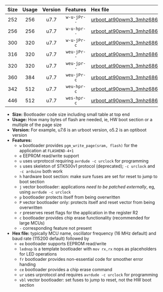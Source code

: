|Size|Usage|Version|Features|Hex file|
|:-:|:-:|:-:|:-:|:--|
|252|256|u7.7|`w-u-jPr--`|[urboot_at90pwm3_3mhz6864_38400bps_lednop_ur_vbl.hex](https://raw.githubusercontent.com/stefanrueger/urboot.hex/main/mcus/at90pwm3/fcpu_3mhz6864/38400_bps/urboot_at90pwm3_3mhz6864_38400bps_lednop_ur_vbl.hex)|
|256|256|u7.7|`w-u-hpr--`|[urboot_at90pwm3_3mhz6864_38400bps_lednop_fr_ur.hex](https://raw.githubusercontent.com/stefanrueger/urboot.hex/main/mcus/at90pwm3/fcpu_3mhz6864/38400_bps/urboot_at90pwm3_3mhz6864_38400bps_lednop_fr_ur.hex)|
|300|320|u7.7|`w-u-jPr-c`|[urboot_at90pwm3_3mhz6864_38400bps_lednop_fr_ce_ur_vbl.hex](https://raw.githubusercontent.com/stefanrueger/urboot.hex/main/mcus/at90pwm3/fcpu_3mhz6864/38400_bps/urboot_at90pwm3_3mhz6864_38400bps_lednop_fr_ce_ur_vbl.hex)|
|316|320|u7.7|`weu-jPr--`|[urboot_at90pwm3_3mhz6864_38400bps_ee_lednop_ur_vbl.hex](https://raw.githubusercontent.com/stefanrueger/urboot.hex/main/mcus/at90pwm3/fcpu_3mhz6864/38400_bps/urboot_at90pwm3_3mhz6864_38400bps_ee_lednop_ur_vbl.hex)|
|320|320|u7.7|`weu-jpr--`|[urboot_at90pwm3_3mhz6864_38400bps_ee_lednop_fr_ur_vbl.hex](https://raw.githubusercontent.com/stefanrueger/urboot.hex/main/mcus/at90pwm3/fcpu_3mhz6864/38400_bps/urboot_at90pwm3_3mhz6864_38400bps_ee_lednop_fr_ur_vbl.hex)|
|360|384|u7.7|`weu-jPr-c`|[urboot_at90pwm3_3mhz6864_38400bps_ee_lednop_fr_ce_ur_vbl.hex](https://raw.githubusercontent.com/stefanrueger/urboot.hex/main/mcus/at90pwm3/fcpu_3mhz6864/38400_bps/urboot_at90pwm3_3mhz6864_38400bps_ee_lednop_fr_ce_ur_vbl.hex)|
|342|512|u7.7|`weu-hpr-c`|[urboot_at90pwm3_3mhz6864_38400bps_ee_lednop_fr_ce_ur.hex](https://raw.githubusercontent.com/stefanrueger/urboot.hex/main/mcus/at90pwm3/fcpu_3mhz6864/38400_bps/urboot_at90pwm3_3mhz6864_38400bps_ee_lednop_fr_ce_ur.hex)|
|446|512|u7.7|`wes-hpr-c`|[urboot_at90pwm3_3mhz6864_38400bps_ee_lednop_fr_ce.hex](https://raw.githubusercontent.com/stefanrueger/urboot.hex/main/mcus/at90pwm3/fcpu_3mhz6864/38400_bps/urboot_at90pwm3_3mhz6864_38400bps_ee_lednop_fr_ce.hex)|

- **Size:** Bootloader code size including small table at top end
- **Usage:** How many bytes of flash are needed, ie, HW boot section or a multiple of the page size
- **Version:** For example, u7.6 is an urboot version, o5.2 is an optiboot version
- **Features:**
  + `w` bootloader provides `pgm_write_page(sram, flash)` for the application at `FLASHEND-4+1`
  + `e` EEPROM read/write support
  + `u` uses urprotocol requiring `avrdude -c urclock` for programming
  + `s` uses skeleton of STK500v1 protocol (deprecated); `-c urclock` and `-c arduino` both work
  + `h` hardware boot section: make sure fuses are set for reset to jump to boot section
  + `j` vector bootloader: applications *need to be patched externally*, eg, using `avrdude -c urclock`
  + `p` bootloader protects itself from being overwritten
  + `P` vector bootloader only: protects itself and reset vector from being overwritten
  + `r` preserves reset flags for the application in the register R2
  + `c` bootloader provides chip erase functionality (recommended for large MCUs)
  + `-` corresponding feature not present
- **Hex file:** typically MCU name, oscillator frequency (16 MHz default) and baud rate (115200 default) followed by
  + `ee` bootloader supports EEPROM read/write
  + `lednop` is a template bootloader with `mov rx,rx` nops as placeholders for LED operations
  + `fr` bootloader provides non-essential code for smoother error handing
  + `ce` bootloader provides a chip erase command
  + `ur` uses urprotocol and requires `avrdude -c urclock` for programming
  + `vbl` vector bootloader: set fuses to jump to reset, not the HW boot section
